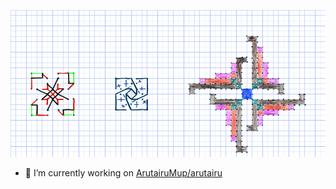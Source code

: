 ![alt text](https://github.com/ames0k0/ames0k0/blob/main/static/logo/skel_left.png?raw=true)
- 🔭 I’m currently working on [ArutairuMup/arutairu](https://github.com/ArutairuMup/arutairu)

<!--
**ames0k0/ames0k0** is a ✨ _special_ ✨ repository because its `README.md` (this file) appears on your GitHub profile.

Here are some ideas to get you started:
- 🌱 I’m currently learning ...
- 👯 I’m looking to collaborate on ...
- 🤔 I’m looking for help with ...
- 💬 Ask me about ...
- 📫 How to reach me: ...
- 😄 Pronouns: ...
- ⚡ Fun fact: ...
-->
